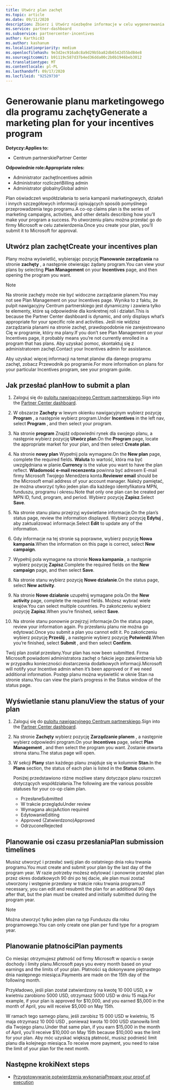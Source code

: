 ```yaml
---
title: Utwórz plan zachęt
ms.topic: article
ms.date: 09/11/2020
description: Zbierz i Utwórz niezbędne informacje w celu wygenerowania pomyślnego planu marketingowego dla programu zachęt.
ms.service: partner-dashboard
ms.subservice: partnercenter-incentives
author: Karthic83
ms.author: kashanum
ms.localizationpriority: medium
ms.openlocfilehash: 9e3d2ec916a8c8a9d29b5ba82db6542d55bd84e8
ms.sourcegitcommit: b91119c587d37b4ed36dda00c2b0b1946beb3012
ms.translationtype: MT
ms.contentlocale: pl-PL
ms.lasthandoff: 09/17/2020
ms.locfileid: "92529730"
---
```

# <a name="generate-a-marketing-plan-for-your-incentives-program"></a><span data-ttu-id="ae73d-103">Generowanie planu marketingowego dla programu zachęty</span><span class="sxs-lookup"><span data-stu-id="ae73d-103">Generate a marketing plan for your incentives program</span></span>

<span data-ttu-id="ae73d-104">**Dotyczy:**</span><span class="sxs-lookup"><span data-stu-id="ae73d-104">**Applies to:**</span></span>

- <span data-ttu-id="ae73d-105">Centrum partnerskie</span><span class="sxs-lookup"><span data-stu-id="ae73d-105">Partner Center</span></span>

<span data-ttu-id="ae73d-106">**Odpowiednie role:**</span><span class="sxs-lookup"><span data-stu-id="ae73d-106">**Appropriate roles:**</span></span>

- <span data-ttu-id="ae73d-107">Administrator zachęt</span><span class="sxs-lookup"><span data-stu-id="ae73d-107">Incentives admin</span></span>
- <span data-ttu-id="ae73d-108">Administrator rozliczeń</span><span class="sxs-lookup"><span data-stu-id="ae73d-108">Billing admin</span></span>
- <span data-ttu-id="ae73d-109">Administrator globalny</span><span class="sxs-lookup"><span data-stu-id="ae73d-109">Global admin</span></span>

<span data-ttu-id="ae73d-110">Plan oświadczeń współdziałania to seria kampanii marketingowych, działań i innych szczegółowych informacji opisujących sposób pomyślnego przeprowadzenia tego programu.</span><span class="sxs-lookup"><span data-stu-id="ae73d-110">A co-op claims plan is the series of marketing campaigns, activities, and other details describing how you’ll make your program a success.</span></span> <span data-ttu-id="ae73d-111">Po utworzeniu planu można przesłać go do firmy Microsoft w celu zatwierdzenia.</span><span class="sxs-lookup"><span data-stu-id="ae73d-111">Once you create your plan, you’ll submit it to Microsoft for approval.</span></span>

## <a name="create-your-incentives-plan"></a><span data-ttu-id="ae73d-112">Utwórz plan zachęt</span><span class="sxs-lookup"><span data-stu-id="ae73d-112">Create your incentives plan</span></span>

<span data-ttu-id="ae73d-113">Plany można wyświetlić, wybierając pozycję **Planowanie zarządzania** na stronie **zachęty** , a następnie otwierając żądany program.</span><span class="sxs-lookup"><span data-stu-id="ae73d-113">You can view your plans by selecting **Plan Management** on your **Incentives** page, and then opening the program you want.</span></span>

>[!NOTE]
><span data-ttu-id="ae73d-114">Na stronie zachęty może nie być widoczne zarządzanie planem.</span><span class="sxs-lookup"><span data-stu-id="ae73d-114">You may not see Plan Management on your Incentives page.</span></span> <span data-ttu-id="ae73d-115">Wynika to z faktu, że pulpit nawigacyjny Centrum partnerskiego jest dynamiczny i zawiera tylko te elementy, które są odpowiednie dla konkretnej roli i działań.</span><span class="sxs-lookup"><span data-stu-id="ae73d-115">This is because the Partner Center dashboard is dynamic, and only displays what’s appropriate for your specific role and activities.</span></span> <span data-ttu-id="ae73d-116">Jeśli nie widzisz zarządzania planami na stronie zachęt, prawdopodobnie nie zarejestrowano Cię w programie, który ma plany.</span><span class="sxs-lookup"><span data-stu-id="ae73d-116">If you don’t see Plan Management on your Incentives page, it probably means you’re not currently enrolled in a program that has plans.</span></span> <span data-ttu-id="ae73d-117">Aby uzyskać pomoc, skontaktuj się z administratorem zachęt.</span><span class="sxs-lookup"><span data-stu-id="ae73d-117">Contact your Incentives admin for assistance.</span></span>

<span data-ttu-id="ae73d-118">Aby uzyskać więcej informacji na temat planów dla danego programu zachęt, zobacz Przewodnik po programie.</span><span class="sxs-lookup"><span data-stu-id="ae73d-118">For more information on plans for your particular Incentives program, see your program guide.</span></span>

## <a name="how-to-submit-a-plan"></a><span data-ttu-id="ae73d-119">Jak przesłać plan</span><span class="sxs-lookup"><span data-stu-id="ae73d-119">How to submit a plan</span></span>

1. <span data-ttu-id="ae73d-120">Zaloguj się do [pulpitu nawigacyjnego Centrum partnerskiego](https://partner.microsoft.com/dashboard/).</span><span class="sxs-lookup"><span data-stu-id="ae73d-120">Sign into the [Partner Center dashboard](https://partner.microsoft.com/dashboard/).</span></span>

2. <span data-ttu-id="ae73d-121">W obszarze **Zachęty** w lewym okienku nawigacyjnym wybierz pozycję **Program** , a następnie wybierz program.</span><span class="sxs-lookup"><span data-stu-id="ae73d-121">Under **Incentives** in the left nav, select **Program** , and then select your program.</span></span> 

3. <span data-ttu-id="ae73d-122">Na stronie **program** Znajdź odpowiedni rynek dla swojego planu, a następnie wybierz pozycję **Utwórz plan**.</span><span class="sxs-lookup"><span data-stu-id="ae73d-122">On the **Program** page, locate the appropriate market for your plan, and then select **Create plan**.</span></span> 

4. <span data-ttu-id="ae73d-123">Na stronie **nowy plan** Wypełnij pola wymagane.</span><span class="sxs-lookup"><span data-stu-id="ae73d-123">On the **New plan** page, complete the required fields.</span></span> <span data-ttu-id="ae73d-124">**Waluta** to wartość, która ma być uwzględniana w planie.</span><span class="sxs-lookup"><span data-stu-id="ae73d-124">**Currency** is the value you want to have the plan reflect.</span></span> <span data-ttu-id="ae73d-125">**Wiadomość e-mail recenzenta** powinna być adresem E-mail firmy Microsoft Twojego Menedżera konta.</span><span class="sxs-lookup"><span data-stu-id="ae73d-125">**Reviewer email** should be the Microsoft email address of your account manager.</span></span> <span data-ttu-id="ae73d-126">Należy pamiętać, że można utworzyć tylko jeden plan dla każdego identyfikatora MPN, funduszu, programu i okresu.</span><span class="sxs-lookup"><span data-stu-id="ae73d-126">Note that only one plan can be created per MPN ID, fund, program, and period.</span></span> <span data-ttu-id="ae73d-127">Wybierz pozycję **Zapisz**.</span><span class="sxs-lookup"><span data-stu-id="ae73d-127">Select **Save**.</span></span>

5. <span data-ttu-id="ae73d-128">Na stronie stanu planu przejrzyj wyświetlane informacje.</span><span class="sxs-lookup"><span data-stu-id="ae73d-128">On the plan’s status page, review the information displayed.</span></span> <span data-ttu-id="ae73d-129">Wybierz pozycję **Edytuj** , aby zaktualizować informacje.</span><span class="sxs-lookup"><span data-stu-id="ae73d-129">Select **Edit** to update any of the information.</span></span>

6. <span data-ttu-id="ae73d-130">Gdy informacje na tej stronie są poprawne, wybierz pozycję **Nowa kampania**.</span><span class="sxs-lookup"><span data-stu-id="ae73d-130">When the information on this page is correct, select **New campaign**.</span></span>

7. <span data-ttu-id="ae73d-131">Wypełnij pola wymagane na stronie **Nowa kampania** , a następnie wybierz pozycję **Zapisz**.</span><span class="sxs-lookup"><span data-stu-id="ae73d-131">Complete the required fields on the **New campaign** page, and then select **Save**.</span></span>

8. <span data-ttu-id="ae73d-132">Na stronie stanu wybierz pozycję **Nowe działanie**.</span><span class="sxs-lookup"><span data-stu-id="ae73d-132">On the status page, select **New activity**.</span></span> 

9. <span data-ttu-id="ae73d-133">Na stronie **Nowe działanie** uzupełnij wymagane pola.</span><span class="sxs-lookup"><span data-stu-id="ae73d-133">On the **New activity** page, complete the required fields.</span></span> <span data-ttu-id="ae73d-134">Możesz wybrać wiele krajów.</span><span class="sxs-lookup"><span data-stu-id="ae73d-134">You can select multiple countries.</span></span> <span data-ttu-id="ae73d-135">Po zakończeniu wybierz pozycję **Zapisz**.</span><span class="sxs-lookup"><span data-stu-id="ae73d-135">When you’re finished, select **Save**.</span></span> 

10. <span data-ttu-id="ae73d-136">Na stronie stanu ponownie przejrzyj informacje.</span><span class="sxs-lookup"><span data-stu-id="ae73d-136">On the status page, review your information again.</span></span> <span data-ttu-id="ae73d-137">Po przesłaniu planu nie można go edytować.</span><span class="sxs-lookup"><span data-stu-id="ae73d-137">Once you submit a plan you cannot edit it.</span></span> <span data-ttu-id="ae73d-138">Po zakończeniu wybierz pozycję **Prześlij** , a następnie wybierz pozycję **Potwierdź**.</span><span class="sxs-lookup"><span data-stu-id="ae73d-138">When you’re finished, select **Submit** , and then select **Confirm**.</span></span>

<span data-ttu-id="ae73d-139">Twój plan został przesłany.</span><span class="sxs-lookup"><span data-stu-id="ae73d-139">Your plan has now been submitted.</span></span> <span data-ttu-id="ae73d-140">Firma Microsoft powiadomi administratora zachęt o fakcie jego zatwierdzenia lub w przypadku konieczności dostarczenia dodatkowych informacji.</span><span class="sxs-lookup"><span data-stu-id="ae73d-140">Microsoft will notify your Incentive admin when it’s been approved or if we need additional information.</span></span> <span data-ttu-id="ae73d-141">Postęp planu można wyświetlić w oknie Stan na stronie stanu.</span><span class="sxs-lookup"><span data-stu-id="ae73d-141">You can view the plan’s progress in the Status window of the status page.</span></span>

## <a name="view-the-status-of-your-plan"></a><span data-ttu-id="ae73d-142">Wyświetlanie stanu planu</span><span class="sxs-lookup"><span data-stu-id="ae73d-142">View the status of your plan</span></span>

1. <span data-ttu-id="ae73d-143">Zaloguj się do [pulpitu nawigacyjnego Centrum partnerskiego](https://partner.microsoft.com/dashboard/).</span><span class="sxs-lookup"><span data-stu-id="ae73d-143">Sign into the [Partner Center dashboard](https://partner.microsoft.com/dashboard/).</span></span>

2. <span data-ttu-id="ae73d-144">Na stronie **Zachęty** wybierz pozycję **Zarządzanie planem** , a następnie wybierz odpowiedni program.</span><span class="sxs-lookup"><span data-stu-id="ae73d-144">On your **Incentives** page, select **Plan Management** , and then select the program you want.</span></span> <span data-ttu-id="ae73d-145">Zostanie otwarta strona stanu.</span><span class="sxs-lookup"><span data-stu-id="ae73d-145">The status page will open.</span></span>

3. <span data-ttu-id="ae73d-146">W sekcji **Plany** stan każdego planu znajduje się w kolumnie **Stan**.</span><span class="sxs-lookup"><span data-stu-id="ae73d-146">In the **Plans** section, the status of each plan is listed in the **Status** column.</span></span>

   <span data-ttu-id="ae73d-147">Poniżej przedstawiono różne możliwe stany dotyczące planu roszczeń dotyczących współdziałania.</span><span class="sxs-lookup"><span data-stu-id="ae73d-147">The following are the various possible statuses for your co-op claim plan.</span></span>

   - <span data-ttu-id="ae73d-148">Przesłane</span><span class="sxs-lookup"><span data-stu-id="ae73d-148">Submitted</span></span>
   - <span data-ttu-id="ae73d-149">W trakcie przeglądu</span><span class="sxs-lookup"><span data-stu-id="ae73d-149">Under review</span></span>
   - <span data-ttu-id="ae73d-150">Wymagana akcja</span><span class="sxs-lookup"><span data-stu-id="ae73d-150">Action required</span></span>
   - <span data-ttu-id="ae73d-151">Edytowanie</span><span class="sxs-lookup"><span data-stu-id="ae73d-151">Editing</span></span>
   - <span data-ttu-id="ae73d-152">Approved (Zatwierdzono)</span><span class="sxs-lookup"><span data-stu-id="ae73d-152">Approved</span></span>
   - <span data-ttu-id="ae73d-153">Odrzucone</span><span class="sxs-lookup"><span data-stu-id="ae73d-153">Rejected</span></span>

## <a name="plan-submission-timelines"></a><span data-ttu-id="ae73d-154">Planowanie osi czasu przesłania</span><span class="sxs-lookup"><span data-stu-id="ae73d-154">Plan submission timelines</span></span>

<span data-ttu-id="ae73d-155">Musisz utworzyć i przesłać swój plan do ostatniego dnia roku trwania programu.</span><span class="sxs-lookup"><span data-stu-id="ae73d-155">You must create and submit your plan by the last day of the program year.</span></span> <span data-ttu-id="ae73d-156">W razie potrzeby możesz edytować i ponownie przesłać plan przez okres dodatkowych 90 dni po tej dacie, ale plan musi zostać utworzony i wstępnie przesłany w trakcie roku trwania programu.</span><span class="sxs-lookup"><span data-stu-id="ae73d-156">If necessary, you can edit and resubmit the plan for an additional 90 days after that, but the plan must be created and initially submitted during the program year.</span></span>

>[!NOTE]
> <span data-ttu-id="ae73d-157">Można utworzyć tylko jeden plan na typ Funduszu dla roku programowego.</span><span class="sxs-lookup"><span data-stu-id="ae73d-157">You can only create one plan per fund type for a program year.</span></span>

## <a name="plan-payments"></a><span data-ttu-id="ae73d-158">Planowanie płatności</span><span class="sxs-lookup"><span data-stu-id="ae73d-158">Plan payments</span></span>

<span data-ttu-id="ae73d-159">Co miesiąc otrzymujesz płatność od firmy Microsoft w oparciu o swoje dochody i limity planu.</span><span class="sxs-lookup"><span data-stu-id="ae73d-159">Microsoft pays you every month based on your earnings and the limits of your plan.</span></span> <span data-ttu-id="ae73d-160">Płatności są dokonywane piętnastego dnia następnego miesiąca.</span><span class="sxs-lookup"><span data-stu-id="ae73d-160">Payments are made on the 15th day of the following month.</span></span>

<span data-ttu-id="ae73d-161">Przykładowo, jeśli plan został zatwierdzony na kwotę 10 000 USD, a w kwietniu zarobiono 5000 USD, otrzymasz 5000 USD w dniu 15 maja.</span><span class="sxs-lookup"><span data-stu-id="ae73d-161">For example, if your plan is approved for $10,000, and you earned $5,000 in the month of April, you will receive $5,000 on May 15th.</span></span>

<span data-ttu-id="ae73d-162">W ramach tego samego planu, jeśli zarobisz 15 000 USD w kwietniu, 15 maja otrzymasz 10 000 USD , ponieważ kwota 10 000 USD stanowiła limit dla Twojego planu.</span><span class="sxs-lookup"><span data-stu-id="ae73d-162">Under that same plan, if you earn $15,000 in the month of April, you’ll receive $10,000 on May 15th because $10,000 was the limit for your plan.</span></span> <span data-ttu-id="ae73d-163">Aby móc uzyskać większą płatność, musisz podnieść limit planu dla kolejnego miesiąca.</span><span class="sxs-lookup"><span data-stu-id="ae73d-163">To receive more payment, you need to raise the limit of your plan for the next month.</span></span>

## <a name="next-steps"></a><span data-ttu-id="ae73d-164">Następne kroki</span><span class="sxs-lookup"><span data-stu-id="ae73d-164">Next steps</span></span>

- [<span data-ttu-id="ae73d-165">Przygotowywanie potwierdzenia wykonania</span><span class="sxs-lookup"><span data-stu-id="ae73d-165">Prepare your proof of execution</span></span>](incentives-prepare-your-proof-of-execution.md)
